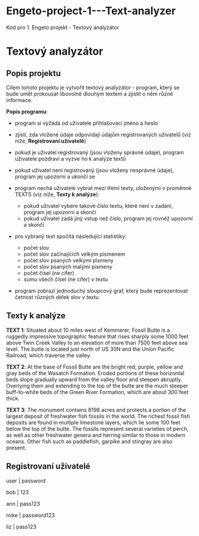 # Engeto-project-1---Text-analyzer
Kód pro 1. Engeto projekt - Textový analyzátor

# Textový analyzátor #

## Popis projektu ##
Cílem tohoto projektu je vytvořit textový analyzátor - program, který se bude umět prokousat libovolně dlouhým textem a zjistit o něm různé informace.

**Popis programu**: 
- program si vyžádá od uživatele přihlašovací jméno a heslo
- zjistí, zda vložené údaje odpovídají údajům registrovaných uživatelů (viz níže, **Registrovaní uživatelé**)
- pokud je uživatel registrovaný (jsou vloženy správné údaje), program uživatele pozdraví a vyzve ho k analýze textů
- pokud uživatel není registrovaný (jsou vloženy nesprávné údaje), program jej upozorní a ukončí se

- program nechá uživatele vybrat mezi třemi texty, uloženými v proměnné TEXTS (viz níže, **Texty k analýze**):
    - pokud uživatel vybere takové číslo textu, které není v zadání, program jej upozorní a skončí
    - pokud uživatel zadá jiný vstup než číslo, program jej rovněž upozorní a skončí

- pro vybraný text spočítá následující statistiky:
    - počet slov
    - počet slov začínajících velkým písmenem
    - počet slov psaných velkými písmeny
    - počet slov psaných malými písmeny
    - počet čísel (ne cifer)
    - sumu všech čísel (ne cifer) v textu

- program zobrazí jednoduchý sloupcový graf, který bude reprezentovat četnost různých délek slov v textu

## Texty k analýze ## 
**TEXT 1**: Situated about 10 miles west of Kemmerer,
Fossil Butte is a ruggedly impressive
topographic feature that rises sharply
some 1000 feet above Twin Creek Valley
to an elevation of more than 7500 feet
above sea level. The butte is located just
north of US 30N and the Union Pacific Railroad,
which traverse the valley.

**TEXT 2**: At the base of Fossil Butte are the bright
red, purple, yellow and gray beds of the Wasatch
Formation. Eroded portions of these horizontal
beds slope gradually upward from the valley floor
and steepen abruptly. Overlying them and extending
to the top of the butte are the much steeper
buff-to-white beds of the Green River Formation,
which are about 300 feet thick.

**TEXT 3**: The monument contains 8198 acres and protects
a portion of the largest deposit of freshwater fish
fossils in the world. The richest fossil fish deposits
are found in multiple limestone layers, which lie some
100 feet below the top of the butte. The fossils
represent several varieties of perch, as well as
other freshwater genera and herring similar to those
in modern oceans. Other fish such as paddlefish,
garpike and stingray are also present.

## Registrovaní uživatelé ##
user |   password

bob  |     123 

ann  |   pass123

mike | password123

liz  |   pass123




